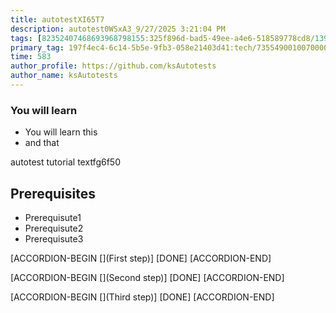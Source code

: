 ```yaml
---
title: autotestXI65T7
description: autotest0WSxA3_9/27/2025 3:21:04 PM
tags: [82352407468693968798155:325f896d-bad5-49ee-a4e6-518589778cd8/139269250608756787992873,197f4ec4-6c14-5b5e-9fb3-058e21403d41:tech/73554900100700000996,c1a376dd-ebd0-4787-804e-a23fef23ba06:4625ac99-30b5-4df6-a6c5-f840dd406e80/1bf8f1d5-d54a-41e0-b203-d94deae18a3c,c1a376dd-ebd0-4787-804e-a23fef23ba06:46583a0c-5be5-41d5-a683-29fb8facb400]
primary_tag: 197f4ec4-6c14-5b5e-9fb3-058e21403d41:tech/73554900100700000996/67838200100800006287
time: 583
author_profile: https://github.com/ksAutotests
author_name: ksAutotests
---
```

### You will learn
- You will learn this
- and that

autotest tutorial textfg6f50

## Prerequisites
- Prerequisute1
- Prerequisute2
- Prerequisute3

[ACCORDION-BEGIN [](First step)]
[DONE]
[ACCORDION-END]

[ACCORDION-BEGIN [](Second step)]
[DONE]
[ACCORDION-END]

[ACCORDION-BEGIN [](Third step)]
[DONE]
[ACCORDION-END]

